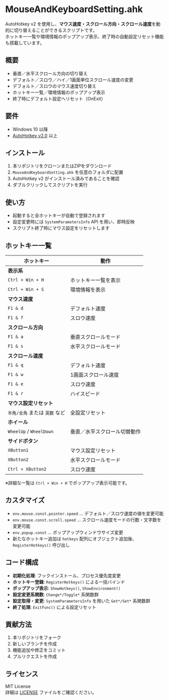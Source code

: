 # MouseAndKeyboardSetting.ahk

AutoHotkey v2 を使用し、**マウス速度・スクロール方向・スクロール速度**を動的に切り替えることができるスクリプトです。  
ホットキー一覧や環境情報のポップアップ表示、終了時の自動設定リセット機能も搭載しています。

## 概要

- 垂直／水平スクロール方向の切り替え
- デフォルト／スロウ／ハイ／1画面単位スクロール速度の変更
- デフォルト／スロウのマウス速度切り替え
- ホットキー一覧／環境情報のポップアップ表示
- 終了時にデフォルト設定へリセット（OnExit）

## 要件

- Windows 10 以降
- [AutoHotkey v2.0](https://www.autohotkey.com/) 以上

## インストール

1. 本リポジトリをクローンまたはZIPをダウンロード
2. `MouseAndKeyboardSetting.ahk` を任意のフォルダに配置
3. AutoHotkey v2 がインストール済みであることを確認
4. ダブルクリックしてスクリプトを実行

## 使い方

- 起動すると全ホットキーが自動で登録されます
- 設定変更時には `SystemParametersInfo` API を用い、即時反映
- スクリプト終了時にマウス設定をリセットします

## ホットキー一覧

| ホットキー             | 動作 |
|-----------------------|------|
| **表示系** | |
| `Ctrl + Win + H`      | ホットキー一覧を表示 |
| `Ctrl + Win + S`      | 環境情報を表示 |
| **マウス速度** | |
| `F1 & d`              | デフォルト速度 |
| `F1 & f`              | スロウ速度 |
| **スクロール方向** | |
| `F1 & a`              | 垂直スクロールモード |
| `F1 & s`              | 水平スクロールモード |
| **スクロール速度** | |
| `F1 & q`              | デフォルト速度 |
| `F1 & w`              | 1画面スクロール速度 |
| `F1 & e`              | スロウ速度 |
| `F1 & r`              | ハイスピード |
| **マウス設定リセット** | |
| `半角/全角` または `英数` など | 全設定リセット |
| **ホイール** | |
| `WheelUp` / `WheelDown` | 垂直／水平スクロール切替動作 |
| **サイドボタン** | |
| `XButton1`            | マウス設定リセット |
| `XButton2`            | 水平スクロールモード |
| `Ctrl + XButton2`     | スロウ速度 |

※詳細な一覧は `Ctrl + Win + H` でポップアップ表示可能です。

## カスタマイズ

- `env.mouse.const.pointer.speed` … デフォルト／スロウ速度の値を変更可能
- `env.mouse.const.scroll.speed` … スクロール速度モードの行数・文字数を変更可能
- `env.popup.const` … ポップアップウィンドウサイズ変更
- 新たなホットキー追加は `hotkeys` 配列にオブジェクト追加後、`RegisterHotkeys()` 呼び出し

## コード構成

- **初期化処理**: フックインストール、プロセス優先度変更
- **ホットキー登録**: `RegisterHotkeys()` による一括バインド
- **ポップアップ表示**: `ShowHotkeys()`, `ShowEnvironment()`
- **設定変更系関数**: `Change*/Toggle*` 系関数群
- **設定取得・変更**: `SystemParametersInfo` を用いた `Get*/Set*` 系関数群
- **終了処理**: `ExitFunc()` による設定リセット

## 貢献方法

1. 本リポジトリをフォーク
2. 新しいブランチを作成
3. 機能追加や修正をコミット
4. プルリクエストを作成

## ライセンス

MIT License  
詳細は [LICENSE](./LICENSE) ファイルをご確認ください。
